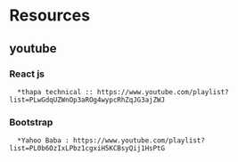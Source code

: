 # Resources

## youtube

### React js

      *thapa technical :: https://www.youtube.com/playlist?list=PLwGdqUZWnOp3aROg4wypcRhZqJG3ajZWJ

### Bootstrap

      *Yahoo Baba : https://www.youtube.com/playlist?list=PL0b6OzIxLPbz1cgxiH5KCBsyQij1HsPtG
